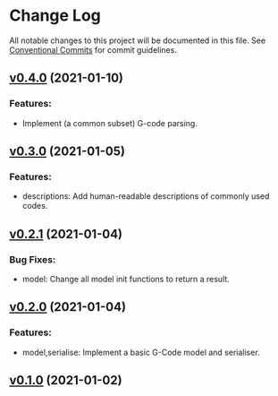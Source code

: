# Change Log

All notable changes to this project will be documented in this file.
See [Conventional Commits](Https://conventionalcommits.org) for commit guidelines.

<!-- changelog -->

## [v0.4.0](https://gitlab.com/jimsy/gcode/compare/v0.3.0...v0.4.0) (2021-01-10)




### Features:

* Implement (a common subset) G-code parsing.

## [v0.3.0](https://gitlab.com/jimsy/gcode/compare/v0.2.1...v0.3.0) (2021-01-05)




### Features:

* descriptions: Add human-readable descriptions of commonly used codes.

## [v0.2.1](https://gitlab.com/jimsy/gcode/compare/v0.2.0...v0.2.1) (2021-01-04)




### Bug Fixes:

* model: Change all model init functions to return a result.

## [v0.2.0](https://gitlab.com/jimsy/gcode/compare/v0.1.0...v0.2.0) (2021-01-04)




### Features:

* model,serialise: Implement a basic G-Code model and serialiser.

## [v0.1.0](https://gitlab.com/jimsy/gcode/compare/v0.1.0...v0.1.0) (2021-01-02)



